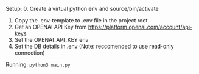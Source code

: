 Setup:
0. Create a virtual python env and source/bin/activate
1. Copy the .env-template to .env file in the project root
2. Get an OPENAI API Key from https://platform.openai.com/account/api-keys
3. Set the OPENAI_API_KEY env
4. Set the DB details in .env (Note: reccomended to use read-only connection)



Running:
`python3 main.py`
